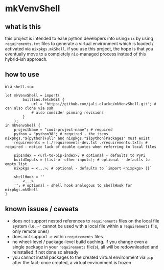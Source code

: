 # mkVenvShell

## what is this

this project is intended to ease python developers into using `nix` by using `requirements.txt` files to generate a virtual environment which is loaded / activated via `nixpkgs.mkShell`.  if you use this project, the hope is that you eventually move to a completely `nix`-managed process instead of this hybrid-ish approach.

## how to use

in a `shell.nix`:

```
let mkVenvShell = import(
        builtins.fetchGit {
            url = "https://github.com/jali-clarke/mkVenvShell.git"; # can also clone via ssh
            # also consider pinning revisions
        }
    );
in mkVenvShell {
    projectName = "cool-project-name"; # required
    python = "python38"; # required - the items nixpkgs."${python}Full" and nixpkgs."${python}Packages" must exist
    requirements = [./requirements-dev.txt ./requirements.txt]; # required - notice lack of double quotes when referring to local files

    pipIndex = <url-to-pip-index>; # optional - defaults to PyPi
    buildInputs = [list-of-other-inputs]; # optional - defaults to empty list
    nixpkgs = <...>; # optional - defaults to `import <nixpkgs> {}`

    shellHook = ''
        <...>
    ''; # optional - shell hook analogous to shellHook for nixpkgs.mkShell
}
```

## known issues / caveats

* does not support nested references to `requirements` files on the local file system (i.e. `-r` cannot be used with a local file within a `requirements` file, only remote ones)
* does not support `-e` within `requirements` files
* no wheel-level / package-level build caching.  if you change even a single package in your `requirements` file(s), all will be redownloaded and reinstalled if not done so already
* you cannot install packages to the created virtual environment via `pip` after the fact; once created, a virtual environment is frozen
